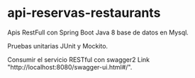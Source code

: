 # api-reservas-restaurants
Apis RestFull con Spring Boot Java 8 base de datos en Mysql.

Pruebas unitarias JUnit y Mockito.

Consumir el servicio RESTful con swagger2 Link "http://localhost:8080/swagger-ui.html#/".
